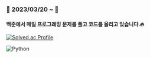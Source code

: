 ### 🌟 2023/03/20 ~ 🌟
#### 백준에서 매일 프로그래밍 문제를 풀고 코드를 올리고 있습니다.🔥

[![Solved.ac Profile](http://mazassumnida.wtf/api/v2/generate_badge?boj=lyong4432)](https://solved.ac/lyong4432)

![Python](https://img.shields.io/badge/Python-3776AB.svg?&style=for-the-badge&logo=Python&logoColor=white)


